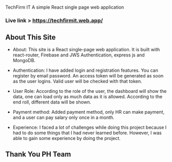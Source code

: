 #

TechFirm IT
A simple React single page web application

### Live link > https://techfirmit.web.app/

## About This Site

- About: This site is a React single-page web application. It is built with react-router, Firebase and JWS Authentication, express js and MongoDB.

- Authentication: I have added login and registration features. You can register by email password. An access token will be generated as soon as the user logins. Valid user will be checked with that token.

- User Role: According to the role of the user, the dashboard will show the data, one can load only as much data as it is allowed. According to the end roll, different data will be shown.

- Payment method: Added payment method, only HR can make payment, and a user can pay salary only once in a month.

- Experience: I faced a lot of challenges while doing this project because I had to do some things that I had never learned before. However, I was able to gain some experience by doing the project.

## Thank You PH Team
